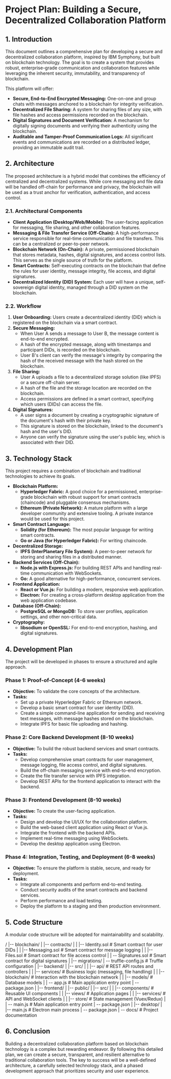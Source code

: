 # Project Plan: Building a Secure, Decentralized Collaboration Platform

## 1. Introduction

This document outlines a comprehensive plan for developing a secure and decentralized collaboration platform, inspired by IBM Symphony, but built on blockchain technology. The goal is to create a system that provides robust, enterprise-grade communication and collaboration features while leveraging the inherent security, immutability, and transparency of blockchain.

This platform will offer:

* **Secure, End-to-End Encrypted Messaging:** One-on-one and group chats with messages anchored to a blockchain for integrity verification.
* **Decentralized File Sharing:** A system for sharing files of any size, with file hashes and access permissions recorded on the blockchain.
* **Digital Signatures and Document Verification:** A mechanism for digitally signing documents and verifying their authenticity using the blockchain.
* **Auditable and Tamper-Proof Communication Logs:** All significant events and communications are recorded on a distributed ledger, providing an immutable audit trail.

## 2. Architecture

The proposed architecture is a hybrid model that combines the efficiency of centralized and decentralized systems. While core messaging and file data will be handled off-chain for performance and privacy, the blockchain will be used as a trust anchor for verification, authentication, and access control.

### 2.1. Architectural Components

* **Client Application (Desktop/Web/Mobile):** The user-facing application for messaging, file sharing, and other collaboration features.
* **Messaging & File Transfer Service (Off-Chain):** A high-performance service responsible for real-time communication and file transfers. This can be a centralized or peer-to-peer network.
* **Blockchain Network (On-Chain):** A private, permissioned blockchain that stores metadata, hashes, digital signatures, and access control lists. This serves as the single source of truth for the platform.
* **Smart Contracts:** Self-executing contracts on the blockchain that define the rules for user identity, message integrity, file access, and digital signatures.
* **Decentralized Identity (DID) System:** Each user will have a unique, self-sovereign digital identity, managed through a DID system on the blockchain.

### 2.2. Workflow

1.  **User Onboarding:** Users create a decentralized identity (DID) which is registered on the blockchain via a smart contract.
2.  **Secure Messaging:**
    * When User A sends a message to User B, the message content is end-to-end encrypted.
    * A hash of the encrypted message, along with timestamps and participant DIDs, is recorded on the blockchain.
    * User B's client can verify the message's integrity by comparing the hash of the received message with the hash stored on the blockchain.
3.  **File Sharing:**
    * User A uploads a file to a decentralized storage solution (like IPFS) or a secure off-chain server.
    * A hash of the file and the storage location are recorded on the blockchain.
    * Access permissions are defined in a smart contract, specifying which users (DIDs) can access the file.
4.  **Digital Signatures:**
    * A user signs a document by creating a cryptographic signature of the document's hash with their private key.
    * This signature is stored on the blockchain, linked to the document's hash and the user's DID.
    * Anyone can verify the signature using the user's public key, which is associated with their DID.

## 3. Technology Stack

This project requires a combination of blockchain and traditional technologies to achieve its goals.

* **Blockchain Platform:**
    * **Hyperledger Fabric:** A good choice for a permissioned, enterprise-grade blockchain with robust support for smart contracts (chaincode) and pluggable consensus mechanisms.
    * **Ethereum (Private Network):** A mature platform with a large developer community and extensive tooling. A private instance would be used for this project.
* **Smart Contract Language:**
    * **Solidity (for Ethereum):** The most popular language for writing smart contracts.
    * **Go or Java (for Hyperledger Fabric):** For writing chaincode.
* **Decentralized Storage:**
    * **IPFS (InterPlanetary File System):** A peer-to-peer network for storing and sharing files in a distributed manner.
* **Backend Services (Off-Chain):**
    * **Node.js with Express.js:** For building REST APIs and handling real-time communication with WebSockets.
    * **Go:** A good alternative for high-performance, concurrent services.
* **Frontend Application:**
    * **React or Vue.js:** For building a modern, responsive web application.
    * **Electron:** For creating a cross-platform desktop application from the web application codebase.
* **Database (Off-Chain):**
    * **PostgreSQL or MongoDB:** To store user profiles, application settings, and other non-critical data.
* **Cryptography:**
    * **libsodium or OpenSSL:** For end-to-end encryption, hashing, and digital signatures.

## 4. Development Plan

The project will be developed in phases to ensure a structured and agile approach.

### Phase 1: Proof-of-Concept (4-6 weeks)

* **Objective:** To validate the core concepts of the architecture.
* **Tasks:**
    * Set up a private Hyperledger Fabric or Ethereum network.
    * Develop a basic smart contract for user identity (DID).
    * Create a simple command-line application for sending and receiving text messages, with message hashes stored on the blockchain.
    * Integrate IPFS for basic file uploading and hashing.

### Phase 2: Core Backend Development (8-10 weeks)

* **Objective:** To build the robust backend services and smart contracts.
* **Tasks:**
    * Develop comprehensive smart contracts for user management, message logging, file access control, and digital signatures.
    * Build the off-chain messaging service with end-to-end encryption.
    * Create the file transfer service with IPFS integration.
    * Develop REST APIs for the frontend application to interact with the backend.

### Phase 3: Frontend Development (8-10 weeks)

* **Objective:** To create the user-facing application.
* **Tasks:**
    * Design and develop the UI/UX for the collaboration platform.
    * Build the web-based client application using React or Vue.js.
    * Integrate the frontend with the backend APIs.
    * Implement real-time messaging using WebSockets.
    * Develop the desktop application using Electron.

### Phase 4: Integration, Testing, and Deployment (6-8 weeks)

* **Objective:** To ensure the platform is stable, secure, and ready for deployment.
* **Tasks:**
    * Integrate all components and perform end-to-end testing.
    * Conduct security audits of the smart contracts and backend services.
    * Perform performance and load testing.
    * Deploy the platform to a staging and then production environment.

## 5. Code Structure

A modular code structure will be adopted for maintainability and scalability.


/
|-- blockchain/
|   |-- contracts/
|   |   |-- Identity.sol         # Smart contract for user DIDs
|   |   |-- Messaging.sol        # Smart contract for message logging
|   |   |-- Files.sol            # Smart contract for file access control
|   |   -- Signatures.sol       # Smart contract for digital signatures |   |-- migrations/ |   -- truffle-config.js      # Truffle configuration
|
|-- backend/
|   |-- src/
|   |   |-- api/                 # REST API routes and controllers
|   |   |-- services/            # Business logic (messaging, file handling)
|   |   |-- blockchain/          # Interaction with the blockchain network
|   |   |-- models/              # Database models
|   |   -- app.js               # Main application entry point |   -- package.json
|
|-- frontend/
|   |-- public/
|   |-- src/
|   |   |-- components/          # Reusable UI components
|   |   |-- views/               # Application pages
|   |   |-- services/            # API and WebSocket clients
|   |   |-- store/               # State management (Vuex/Redux)
|   |   -- main.js              # Main application entry point |   -- package.json
|
|-- desktop/
|   |-- main.js                  # Electron main process
|   -- package.json | -- docs/                        # Project documentation


## 6. Conclusion

Building a decentralized collaboration platform based on blockchain technology is a complex but rewarding endeavor. By following this detailed plan, we can create a secure, transparent, and resilient alternative to traditional collaboration tools. The key to success will be a well-defined architecture, a carefully selected technology stack, and a phased development approach that prioritizes security and user experience.

